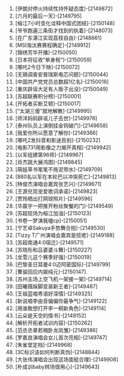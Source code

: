 
1. [伊朗对停火持续性持怀疑态度]-[2149872]
1. [六月的最后一天]-[2149795]
1. [榕江7小时变化诠释中国式团结]-[2150148]
1. [爷爷跑遍三条街才找到的执着]-[2148073]
1. [在广东湛江实现荔枝自由]-[2148661]
1. [MSI淘汰赛赛程确定]-[2149912]
1. [锦绣芳华开播]-[2150050]
1. [日本将征收“单身税”]-[2150059]
1. [哪吒2今日下映]-[2150072]
1. [无锡调查安普瑞斯电芯问题]-[2150044]
1. [中国共产党党员总数超1亿名]-[2150018]
1. [重庆辟谣大足有人贩子出没]-[2150049]
1. [苏超联赛积分榜]-[2150001]
1. [开拓者买断艾顿]-[2150017]
1. [“太湖三傻”就地解散]-[2149995]
1. [师洋妈妈辟谣儿子去世]-[2149976]
1. [泰州队员上演倒挂金钩破门]-[2149658]
1. [我爱你所以愿意了解你]-[2149366]
1. [哪吒2发抖音和影迷告别]-[2150232]
1. [电影731用影像之力揭开真相]-[2149942]
1. [以军组建第96师]-[2149967]
1. [肖杰跳大展鸿图]-[2149845]
1. [萌娃草书笔笔不拖泥带水]-[2149709]
1. [880名以军在本轮巴以冲突死亡]-[2149813]
1. [林俊杰演唱会嘉宾张艺兴]-[2149671]
1. [王源兑现宠爱歌词承诺]-[2149823]
1. [贾玲晒出打网球照片]-[2149596]
1. [华晨宇一把推开粉丝聚餐的门]-[2149549]
1. [苏超现场为榕江加油]-[2150123]
1. [书卷一梦演我嗑cp]-[2150051]
1. [宁艺卓Sakuya手势舞合拍]-[2149530]
1. [Tizzy T广州演唱会嘉宾是揽佬]-[2149188]
1. [苏超南通4:0宿迁]-[2149571]
1. [苏晓彤和吕婆婆斗舞]-[2150227]
1. [龙雪儿这个赛季好强]-[2150019]
1. [巴黎圣日耳曼4:0迈阿密国际]-[2149799]
1. [曹骏回应内娱纯元]-[2150147]
1. [苏州主场上空飞机一架接一架]-[2149714]
1. [田曦薇跺脚变装新王者]-[2149487]
1. [王祖蓝唱粤语好深情]-[2149325]
1. [新说唱李由音偏偏你最争气]-[2149122]
1. [用谁敢想打开李一桐新角色]-[2149114]
1. [云朵是天空的情书]-[2149152]
1. [解析开拓者试训内容]-[2150262]
1. [范丞丞章若楠卧龙凤雏]-[2149386]
1. [罗嘉良演唱会女儿首次亮相]-[2149747]
1. [朱雀堂定档]-[2149968]
1. [3C标识该如何判断真伪]-[2148844]
1. [大张伟演唱会出现这场面挺合理]-[2149908]
1. [朴成训baby转场很用心]-[2149643]